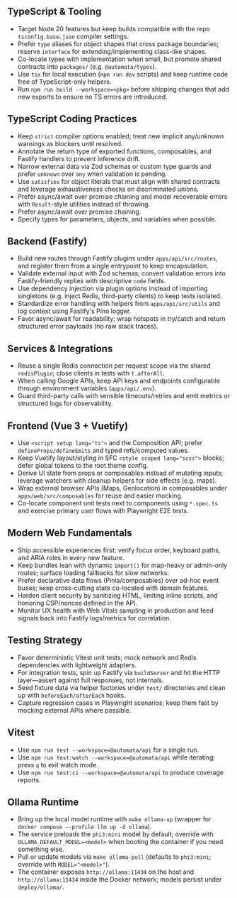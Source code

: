 ## TypeScript & Tooling
- Target Node 20 features but keep builds compatible with the repo `tsconfig.base.json` compiler settings.
- Prefer `type` aliases for object shapes that cross package boundaries; reserve `interface` for extending/implementing class-like shapes.
- Co-locate types with implementation when small, but promote shared contracts into `packages/` (e.g. `@automata/types`).
- Use `tsx` for local execution (`npm run dev` scripts) and keep runtime code free of TypeScript-only helpers.
- Run `npm run build --workspace=<pkg>` before shipping changes that add new exports to ensure no TS errors are introduced.

## TypeScript Coding Practices
- Keep `strict` compiler options enabled; treat new implicit any/unknown warnings as blockers until resolved.
- Annotate the return type of exported functions, composables, and Fastify handlers to prevent inference drift.
- Narrow external data via Zod schemas or custom type guards and prefer `unknown` over `any` when validation is pending.
- Use `satisfies` for object literals that must align with shared contracts and leverage exhaustiveness checks on discriminated unions.
- Prefer async/await over promise chaining and model recoverable errors with `Result`-style utilities instead of throwing.
- Prefer async/await over promise chaining.
- Specify types for parameters, objects, and variables when possible.

## Backend (Fastify)
- Build new routes through Fastify plugins under `apps/api/src/routes`, and register them from a single entrypoint to keep encapsulation.
- Validate external input with Zod schemas; convert validation errors into Fastify-friendly replies with descriptive `code` fields.
- Use dependency injection via plugin options instead of importing singletons (e.g. inject Redis, third-party clients) to keep tests isolated.
- Standardize error handling with helpers from `apps/api/src/utils` and log context using Fastify's Pino logger.
- Favor async/await for readability; wrap hotspots in try/catch and return structured error payloads (no raw stack traces).

## Services & Integrations
- Reuse a single Redis connection per request scope via the shared `redisPlugin`; close clients in tests with `t.afterAll`.
- When calling Google APIs, keep API keys and endpoints configurable through environment variables (`apps/api/.env`).
- Guard third-party calls with sensible timeouts/retries and emit metrics or structured logs for observability.

## Frontend (Vue 3 + Vuetify)
- Use `<script setup lang="ts">` and the Composition API; prefer `defineProps/defineEmits` and typed refs/computed values.
- Keep Vuetify layout/styling in SFC `<style scoped lang="scss">` blocks; defer global tokens to the root theme config.
- Derive UI state from props or composables instead of mutating inputs; leverage watchers with cleanup helpers for side effects (e.g. maps).
- Wrap external browser APIs (Maps, Geolocation) in composables under `apps/web/src/composables` for reuse and easier mocking.
- Co-locate component unit tests next to components using `*.spec.ts` and exercise primary user flows with Playwright E2E tests.

## Modern Web Fundamentals
- Ship accessible experiences first: verify focus order, keyboard paths, and ARIA roles in every new feature.
- Keep bundles lean with dynamic `import()` for map-heavy or admin-only routes; surface loading fallbacks for slow networks.
- Prefer declarative data flows (Pinia/composables) over ad-hoc event buses; keep cross-cutting state co-located with domain features.
- Harden client security by sanitizing HTML, limiting inline scripts, and honoring CSP/nonces defined in the API.
- Monitor UX health with Web Vitals sampling in production and feed signals back into Fastify logs/metrics for correlation.

## Testing Strategy
- Favor deterministic Vitest unit tests; mock network and Redis dependencies with lightweight adapters.
- For integration tests, spin up Fastify via `buildServer` and hit the HTTP layer—assert against full responses, not internals.
- Seed fixture data via helper factories under `test/` directories and clean up with `beforeEach/afterEach` hooks.
- Capture regression cases in Playwright scenarios; keep them fast by mocking external APIs where possible.

## Vitest
- Use `npm run test --workspace=@automata/api` for a single run.
- Use `npm run test:watch --workspace=@automata/api` while iterating; press `q` to exit watch mode.
- Use `npm run test:ci --workspace=@automata/api` to produce coverage reports.

## Ollama Runtime
- Bring up the local model runtime with `make ollama-up` (wrapper for `docker compose --profile llm up -d ollama`).
- The service preloads the `phi3:mini` model by default; override with `OLLAMA_DEFAULT_MODEL=<model>` when booting the container if you need something else.
- Pull or update models via `make ollama-pull` (defaults to `phi3:mini`; override with `MODEL="<model>"`).
- The container exposes `http://ollama:11434` on the host and `http://ollama:11434` inside the Docker network; models persist under `deploy/ollama/`.
